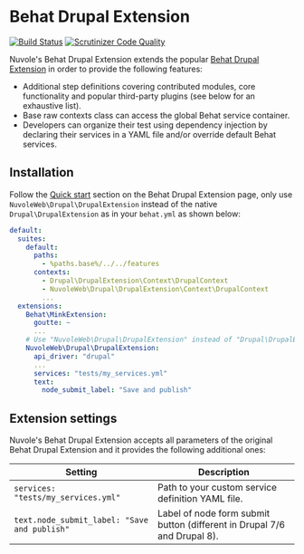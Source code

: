 # Behat Drupal Extension

[![Build Status](https://travis-ci.org/nuvoleweb/drupal-behat.svg?branch=1.0.x)](https://travis-ci.org/nuvoleweb/drupal-behat)
[![Scrutinizer Code Quality](https://scrutinizer-ci.com/g/nuvoleweb/drupal-behat/badges/quality-score.png?b=1.0.x)](https://scrutinizer-ci.com/g/nuvoleweb/drupal-behat/?branch=1.0.x)

Nuvole's Behat Drupal Extension extends the popular [Behat Drupal Extension](https://www.drupal.org/project/drupalextension)
in order to provide the following features:

- Additional step definitions covering contributed modules, core functionality and popular third-party plugins (see below
  for an exhaustive list).
- Base raw contexts class can access the global Behat service container.  
- Developers can organize their test using dependency injection by declaring their services in a YAML file and/or 
  override default Behat services.

## Installation
Follow the [Quick start](https://github.com/jhedstrom/drupalextension#quick-start) section on the Behat Drupal Extension
page, only use `NuvoleWeb\Drupal\DrupalExtension` instead of the native `Drupal\DrupalExtension` as in your `behat.yml`
as shown below:

```yaml
default:
  suites:
    default:
      paths:
        - %paths.base%/../../features
      contexts:
        - Drupal\DrupalExtension\Context\DrupalContext
        - NuvoleWeb\Drupal\DrupalExtension\Context\DrupalContext
        ...
  extensions:
    Behat\MinkExtension:
      goutte: ~
      ...
    # Use "NuvoleWeb\Drupal\DrupalExtension" instead of "Drupal\DrupalExtension".
    NuvoleWeb\Drupal\DrupalExtension:
      api_driver: "drupal"
      ...
      services: "tests/my_services.yml"
      text:
        node_submit_label: "Save and publish"
```

## Extension settings
Nuvole's Behat Drupal Extension accepts all parameters of the original Behat Drupal Extension and it provides the 
following additional ones:

| Setting | Description |
|---------|-------------|
| `services: "tests/my_services.yml"` | Path to your custom service definition YAML file. |
| `text.node_submit_label: "Save and publish"` | Label of node form submit button (different in Drupal 7/6 and Drupal 8). |
